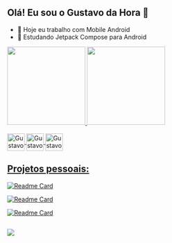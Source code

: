 ## Olá! Eu sou o Gustavo da Hora 👋

- 🔭 Hoje eu trabalho com Mobile Android
- 🌱 Estudando Jetpack Compose para Android

<div>
  <a href="https://github.com/gustavodahora">
  <img height="180em" src="https://github-readme-stats.vercel.app/api?username=gustavodahora&show_icons=true&theme=dark&include_all_commits=true&count_private=true"/>
  <img height="180em" src="https://github-readme-stats.vercel.app/api/top-langs/?username=gustavodahora&layout=compact&langs_count=7&theme=dark"/>
</div>

<div style="display: inline_block"><br>
  <img align="center" alt="Gustavo-Kotlin" height="40" width="40" src="https://img.icons8.com/color/48/000000/kotlin.png">
  <img align="center" alt="Gustavo-Java" height="40" width="40" src="https://img.icons8.com/color/48/000000/java-coffee-cup-logo--v1.png">
  <img align="center" alt="Gustavo-Android" height="40" width="40" src="https://img.icons8.com/fluency/48/000000/android-os.png">
</div>
  
##
  
## Projetos pessoais:
  
[![Readme Card](https://github-readme-stats.vercel.app/api/pin/?username=gustavodahora&repo=PomodoroTimer)](https://github.com/gustavodahora/PomodoroTimer)
  
[![Readme Card](https://github-readme-stats.vercel.app/api/pin/?username=gustavodahora&repo=tic-tac-toe)](https://github.com/gustavodahora/tic-tac-toe)

[![Readme Card](https://github-readme-stats.vercel.app/api/pin/?username=gustavodahora&repo=pass-generator)](https://github.com/gustavodahora/pass-generator)

##
  
<div> 

  <a href="https://www.linkedin.com/in/gustavodahora" target="_blank"><img src="https://img.shields.io/badge/-LinkedIn-%230077B5?style=for-the-badge&logo=linkedin&logoColor=white" target="_blank"></a> 
 
</div>

